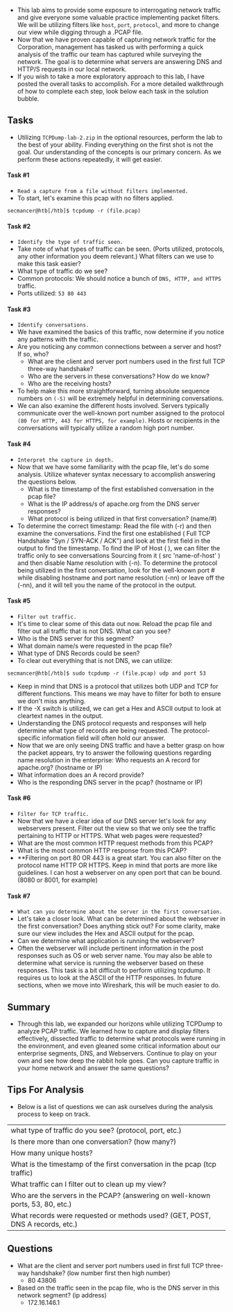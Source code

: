 - This lab aims to provide some exposure to interrogating network traffic and give everyone some valuable practice implementing packet filters. We will be utilizing filters like `host`, `port`, `protocol`, and more to change our view while digging through a .PCAP file.
- Now that we have proven capable of capturing network traffic for the Corporation, management has tasked us with performing a quick analysis of the traffic our team has captured while surveying the network. The goal is to determine what servers are answering DNS and HTTP/S requests in our local network.
- If you wish to take a more exploratory approach to this lab, I have posted the overall tasks to accomplish. For a more detailed walkthrough of how to complete each step, look below each task in the solution bubble.


## Tasks
- Utilizing `TCPDump-lab-2.zip` in the optional resources, perform the lab to the best of your ability. Finding everything on the first shot is not the goal. Our understanding of the concepts is our primary concern. As we perform these actions repeatedly, it will get easier.



#### Task #1
- `Read a capture from a file without filters implemented.`
- To start, let's examine this pcap with no filters applied.

```shell-session
secmancer@htb[/htb]$ tcpdump -r (file.pcap)
```




#### Task #2
- `Identify the type of traffic seen.`
- Take note of what types of traffic can be seen. (Ports utilized, protocols, any other information you deem relevant.) What filters can we use to make this task easier?
- What type of traffic do we see?
- Common protocols: We should notice a bunch of `DNS, HTTP, and HTTPS` traffic.
- Ports utilized: `53 80 443`


#### Task #3
- `Identify conversations.`
- We have examined the basics of this traffic, now determine if you notice any patterns with the traffic.  
- Are you noticing any common connections between a server and host? If so, who?
	- What are the client and server port numbers used in the first full TCP three-way handshake?
	- Who are the servers in these conversations? How do we know?
	- Who are the receiving hosts?
- To help make this more straightforward, turning absolute sequence numbers on `(-S)` will be extremely helpful in determining conversations.
- We can also examine the different hosts involved. Servers typically communicate over the well-known port number assigned to the protocol `(80 for HTTP, 443 for HTTPS, for example)`. Hosts or recipients in the conversations will typically utilize a random high port number.



#### Task #4
- `Interpret the capture in depth.`
- Now that we have some familiarity with the pcap file, let's do some analysis. Utilize whatever syntax necessary to accomplish answering the questions below.
	- What is the timestamp of the first established conversation in the pcap file?
	- What is the IP address/s of apache.org from the DNS server responses?
	- What protocol is being utilized in that first conversation? (name/#)
- To determine the correct timestamp: Read the file with (-r) and then examine the conversations. Find the first one established ( Full TCP Handshake "Syn / SYN-ACK / ACK") and look at the first field in the output to find the timestamp. To find the IP of Host ( ), we can filter the traffic only to see conversations Sourcing from it ( src 'name-of-host' ) and then disable Name resolution with (-n). To determine the protocol being utilized in the first conversation, look for the well-known port # while disabling hostname and port name resolution (-nn) or leave off the (-nn), and it will tell you the name of the protocol in the output.



#### Task #5
- `Filter out traffic.`
- It's time to clear some of this data out now. Reload the pcap file and filter out all traffic that is not DNS. What can you see?
- Who is the DNS server for this segment?
- What domain name/s were requested in the pcap file?
- What type of DNS Records could be seen?
- To clear out everything that is not DNS, we can utilize:

```shell-session
secmancer@htb[/htb]$ sudo tcpdump -r (file.pcap) udp and port 53    
```

- Keep in mind that DNS is a protocol that utilizes both UDP and TCP for different functions. This means we may have to filter for both to ensure we don't miss anything.
- If the -X switch is utilized, we can get a Hex and ASCII output to look at cleartext names in the output.
- Understanding the DNS protocol requests and responses will help determine what type of records are being requested. The protocol-specific information field will often hold our answer.
- Now that we are only seeing DNS traffic and have a better grasp on how the packet appears, try to answer the following questions regarding name resolution in the enterprise: Who requests an A record for apache.org? (hostname or IP)
- What information does an A record provide?
- Who is the responding DNS server in the pcap? (hostname or IP)




#### Task #6
- `Filter for TCP traffic.`
- Now that we have a clear idea of our DNS server let's look for any webservers present. Filter out the view so that we only see the traffic pertaining to HTTP or HTTPS. What web pages were requested?
- What are the most common HTTP request methods from this PCAP?
- What is the most common HTTP response from this PCAP?
- **Filtering on port 80 OR 443 is a great start. You can also filter on the protocol name HTTP OR HTTPS. Keep in mind that ports are more like guidelines. I can host a webserver on any open port that can be bound. (8080 or 8001, for example)


#### Task #7
- `What can you determine about the server in the first conversation.`
- Let's take a closer look. What can be determined about the webserver in the first conversation? Does anything stick out? For some clarity, make sure our view includes the Hex and ASCII output for the pcap.
- Can we determine what application is running the webserver?
- Often the webserver will include pertinent information in the post responses such as OS or web server name. You may also be able to determine what service is running the webserver based on these responses. This task is a bit difficult to perform utilizing tcpdump. It requires us to look at the ASCII of the HTTP responses. In future sections, when we move into Wireshark, this will be much easier to do.


## Summary
- Through this lab, we expanded our horizons while utilizing TCPDump to analyze PCAP traffic. We learned how to capture and display filters effectively, dissected traffic to determine what protocols were running in the environment, and even gleaned some critical information about our enterprise segments, DNS, and Webservers. Continue to play on your own and see how deep the rabbit hole goes. Can you capture traffic in your home network and answer the same questions?



## Tips For Analysis
- Below is a list of questions we can ask ourselves during the analysis process to keep on track.

|  |
| --- |
| what type of traffic do you see? (protocol, port, etc.) |
| Is there more than one conversation? (how many?) |
| How many unique hosts? |
| What is the timestamp of the first conversation in the pcap (tcp traffic) |
| What traffic can I filter out to clean up my view? |
| Who are the servers in the PCAP? (answering on well-known ports, 53, 80, etc.) |
| What records were requested or methods used? (GET, POST, DNS A records, etc.) |

## Questions
- What are the client and server port numbers used in first full TCP three-way handshake? (low number first then high number)
	- 80 43806
- Based on the traffic seen in the pcap file, who is the DNS server in this network segment? (ip address)
	- 172.16.146.1